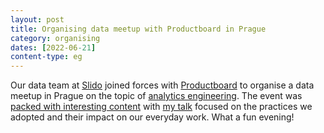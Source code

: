```yaml
---
layout: post
title: Organising data meetup with Productboard in Prague
category: organising
dates: [2022-06-21]
content-type: eg
---
```


Our data team at [Slido](https://www.slido.com/) joined forces with [Productboard](https://www.productboard.com/) to organise a data meetup in Prague on the topic of [analytics engineering](https://www.getdbt.com/what-is-analytics-engineering/). The event was [packed with interesting content](https://docs.google.com/presentation/d/1BETljzSwRtLWpZ_YgGHMmjXUZi1M9xMbMCOlty-b8KE/edit?usp=sharing) with [my talk](https://youtu.be/x-NNLfh1jJA) focused on the practices we adopted and their impact on our everyday work. What a fun evening!